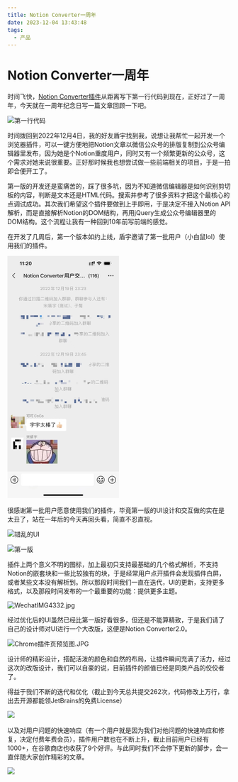 ```yaml
---
title: Notion Converter一周年
date: 2023-12-04 13:43:48
tags:
  - 产品
---
```


# Notion Converter一周年

时间飞快，[Notion Converter插件](https://chromewebstore.google.com/detail/notion-converter%EF%BC%9A%E5%85%AC%E4%BC%97%E5%8F%B7%E4%B8%80%E9%94%AE%E6%8E%92%E7%89%88%E5%A4%8D/jmhmlnooegbmldeinblplmmmgbhlomnp)从距离写下第一行代码到现在，正好过了一周年，今天就在一周年纪念日写一篇文章回顾一下吧。
<!--more-->
![第一行代码](img1.png)

时间拨回到2022年12月4日，我的好友盾宇找到我，说想让我帮忙一起开发一个浏览器插件，可以一键方便地把Notion文章以微信公众号的排版复制到公众号编辑器里发布，因为她是个Notion重度用户，同时又有一个频繁更新的公众号，这个需求对她来说很重要。正好那时候我也想尝试做一些前端相关的项目，于是一拍即合便开工了。

第一版的开发还是蛮痛苦的，踩了很多坑，因为不知道微信编辑器是如何识别剪切板的内容，判断是文本还是HTML代码。搜索并参考了很多资料才把这个最核心的点调试成功。其次我们希望这个插件要做到上手即用，于是决定不接入Notion API解析，而是直接解析Notion的DOM结构，再用jQuery生成公众号编辑器里的DOM结构。这个流程让我有一种回到10年前写前端的感觉。

在开发了几周后，第一个版本如约上线，盾宇邀请了第一批用户（小白鼠lol）使用我们的插件。

<img src="./2023-12-04-notion-converter-annual/img2.png" width="50%" height="30%">

很感谢第一批用户愿意使用我们的插件，毕竟第一版的UI设计和交互做的实在是太丑了，站在一年后的今天再回头看，简直不忍直视。

![错乱的UI](img3.png)

![第一版](img4.jpg)

插件上两个意义不明的图标，加上最初只支持最基础的几个格式解析，不支持Notion的嵌套块和一些比较独有的块，于是经常用户点开插件会发现插件白屏，或者某些文本没有解析到。所以那段时间我们一直在迭代，UI的更新，支持更多格式，以及那段时间发布的一个最重要的功能：提供更多主题。

![WechatIMG4332.jpg](img5.jpg)

经过优化后的UI虽然已经比第一版好看很多，但还是不能算精致，于是我们请了自己的设计师对UI进行一个大改版，这便是Notion Converter2.0。

![Chrome插件页预览图.JPG](img6.jpg)

设计师的精彩设计，搭配活泼的颜色和自然的布局，让插件瞬间充满了活力，经过这次的改版设计，我们可以自豪的说，目前插件的颜值已经是同类产品的佼佼者了。

得益于我们不断的迭代和优化（截止到今天总共提交262次，代码修改上万行，拿出去开源都能领JetBrains的免费License）

![](img7.png)

以及对用户问题的快速响应（有一个用户就是因为我们对他问题的快速响应和修复，决定付费年费会员），插件用户数也在不断上升，截止目前用户已经有1000+，在谷歌商店也收获了9个好评。与此同时我们不会停下更新的脚步，会一直伴随大家创作精彩的文章。

![](img8.png)